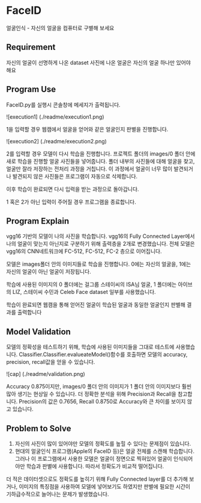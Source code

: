 # FaceID
 얼굴인식 - 자신의 얼굴을 컴퓨터로 구별해 보세요

## Requirement 
 자신의 얼굴이 선명하게 나온 dataset
 사진에 나온 얼굴은 자신의 얼굴 하나만 있어야 해요

## Program Use
 FaceID.py를 실행시 콘솔창에 메세지가 출력됩니다.
 
 ![execution1] (./readme/execution1.png)

 1을 입력할 경우 웹캠에서 얼굴을 얻어와 같은 얼굴인지 판별을 진행합니다.
 
 ![execution2] (./readme/execution2.png)

 2를 입력할 경우 모델이 다시 학습을 진행합니다. 프로젝트 폴더의 images/0 폴더 안에 새로 학습을 진행할 얼굴 사진들을 넣어줍니다.
 폴더 내부의 사진들에 대해 얼굴을 찾고, 얼굴만 잘라 저장하는 전처리 과정을 거칩니다. 이 과정에서 얼굴이 너무 많이 발견되거나 발견되지 않은 사진들은
 프로그램이 자동으로 삭제합니다.

 이후 학습이 완료되면 다시 입력을 받는 과정으로 돌아갑니다.

 1 혹은 2가 아닌 입력이 주어질 경우 프로그램을 종료합니다.

## Program Explain
 vgg16 기반의 모델이 나의 사진을 학습합니다. vgg16의 Fully Connected Layer에서 나의 얼굴이 맞는지 아닌지로 구분하기 위해 출력층을 2개로 변경했습니다.
 전체 모델은 vgg16의 CNN네트워크에 FC-512, FC-512, FC-2 층으로 이어집니다.

 모델은 images폴더 안의 이미지들로 학습을 진행합니다. 0에는 자신의 얼굴을, 1에는 자신의 얼굴이 아닌 얼굴이 저장됩니다.

 학습에 사용된 이미지의 0 폴더에는 걸그룹 스테이씨의 ISA님 얼굴, 1 폴더에는 아이브의 LIZ, 스테이씨 수민과 Celeb Face dataset 일부를 사용했습니다.

 학습이 완료되면 웹캠을 통해 얻어진 얼굴이 학습된 얼굴과 동일한 얼굴인지 판별해 결과를 출력합니다

## Model Validation
 모델의 정확성을 테스트하기 위해, 학습에 사용된 이미지들을 그대로 테스트에 사용했습니다.
 Classifier.Classifier.evalueateModel()함수를 호출하면 모델의 accuracy, precision, recall값을 얻을 수 있습니다.
 
 ![cap] (./readme/validation.png)
 
 Accuracy 0.875이지만, images/0 폴더 안의 이미지가 1 폴더 안의 이미지보다 훨씬 많아 생기는 현상일 수 있습니다.
 더 정확한 분석을 위해 Precision과 Recall을 참고합니다. Precision의 값은 0.7656, Recall 0.8750로 Accuracy와 큰 차이를 보이지 않고 있습니다.
 
## Problem to Solve
 1. 자신의 사진이 많이 있어야만 모델의 정확도를 높힐 수 있다는 문제점이 있습니다.
 2. 현대의 얼굴인식 프로그램(Apple의 FaceID 등)은 얼굴 전체를 스캔해 학습합니다. 그러나 이 프로그램에서 사용한 모델은 얼굴이 정면으로 찍혀있어 얼굴이 인식되어야만 학습과 판별에 사용합니다. 따라서 정확도가 비교적 떨어집니다.

 더 적은 데이터셋으로도 정확도를 높히기 위해 Fully Connected layer를 더 추가해 보거나, 이미지의 특징점을 사용하여 모델에 넣어보기도 하였지만 판별에 필요한 시간이 기하급수적으로 늘어나는 문제가 발생했습니다.
